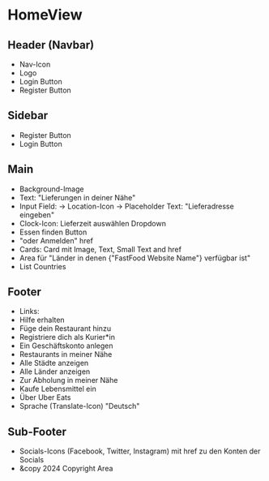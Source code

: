 # HomeView
## Header (Navbar)
- Nav-Icon
- Logo
- Login Button
- Register Button

## Sidebar
- Register Button
- Login Button

## Main
- Background-Image
- Text: "Lieferungen in deiner Nähe"
- Input Field: -> Location-Icon -> Placeholder Text: "Lieferadresse eingeben"
- Clock-Icon: Lieferzeit auswählen Dropdown
- Essen finden Button
- "oder Anmelden" href
- Cards: Card mit Image, Text, Small Text and href
- Area für "Länder in denen {"FastFood Website Name"} verfügbar ist"
- List Countries

## Footer
- Links:
- Hilfe erhalten
- Füge dein Restaurant hinzu
- Registriere dich als Kurier*in
- Ein Geschäftskonto anlegen
- Restaurants in meiner Nähe
- Alle Städte anzeigen
- Alle Länder anzeigen
- Zur Abholung in meiner Nähe
- Kaufe Lebensmittel ein
- Über Uber Eats
- Sprache (Translate-Icon) "Deutsch"

## Sub-Footer
- Socials-Icons (Facebook, Twitter, Instagram) mit href zu den Konten der Socials
- &copy 2024 Copyright Area
